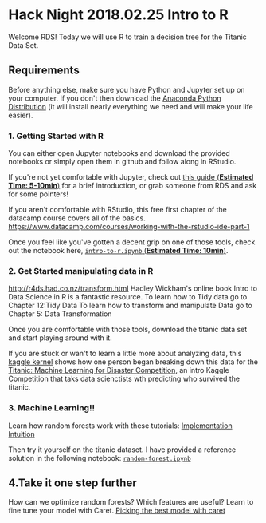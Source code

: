 # Hack Night 2018.02.25 Intro to R

Welcome RDS!  Today we will use R to train a decision tree for the Titanic Data Set.  

## Requirements

Before anything else, make sure you have Python and Jupyter set up on your
computer.  If you don't then download the [Anaconda Python
Distribution](https://www.anaconda.com/download/) (it will install nearly
everything we need and will make your life easier).



### 1. Getting Started with R

You can either open Jupyter notebooks and download the provided notebooks or simply open them in github and 
follow along in RStudio.

If you're not yet comfortable with Jupyter, check out [this guide (**Estimated
Time: 5-10min**)](https://compsci697l.github.io/notes/jupyter-tutorial/) for a
brief introduction, or grab someone from RDS and ask for some pointers!

If you aren't comfortable with RStudio,
this free first chapter of the datacamp course covers all of the basics.
https://www.datacamp.com/courses/working-with-the-rstudio-ide-part-1

Once you feel like you've gotten a decent grip on one of those tools, check out the
notebook here, [`intro-to-r.ipynb` (**Estimated Time:
10min**)](./intro-to-r.ipynb).  

### 2. Get Started manipulating data in R
http://r4ds.had.co.nz/transform.html
Hadley Wickham's online book Intro to Data Science in R is a fantastic resource.
To learn how to Tidy data go to Chapter 12:Tidy Data
To learn how to transform and manipulate Data go to Chapter 5: Data Transformation

Once you are comfortable with those tools, download the titanic data set 
and start playing around with it. 

If you are stuck or wan't to learn a little more about analyzing data, this [kaggle kernel](https://www.kaggle.com/etiennedumoulin/titanic-simple-intro-with-r) shows how one person 
began breaking down this data for the [Titanic: Machine Learning for Disaster Competition](https://www.kaggle.com/c/titanic),
an intro Kaggle Competition that taks data scienctists wth predicting who survived the titanic.

### 3. Machine Learning!!

Learn how random forests work with these tutorials:
[Implementation](https://www.tutorialspoint.com/r/r_random_forest.htm) 
[Intuition](https://www.kdnuggets.com/2017/10/random-forests-explained.html)

Then try it yourself on the titanic dataset.
I have provided a reference solution in the following notebook: 
[`random-forest.ipynb`](./random-forest.ipynb)

## 4.Take it one step further
How can we optimize random forests? Which features are useful?
Learn to fine tune your model with Caret.
[Picking the best model with caret](https://www.kaggle.com/rtatman/picking-the-best-model-with-caret)
